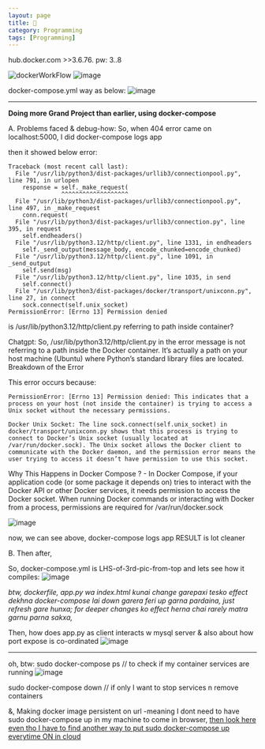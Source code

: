 ```yaml
---
layout: page
title: 🐳
category: Programming
tags: [Programming] 
---
```


hub.docker.com >>3.6.76. pw: 3..8 

![dockerWorkFlow](https://user-images.githubusercontent.com/11883023/209544204-48c30b20-48e6-47b5-972c-af4b98ddb45c.png)
![image](https://github.com/user-attachments/assets/c19bf5b6-ca81-4e79-ad85-3dd2e729da3c)

docker-compose.yml way as below: 
![image](https://github.com/user-attachments/assets/575479b6-21b4-4804-9098-8ab07e4ee0dc)

---
**Doing more Grand Project than earlier, using docker-compose**

A.  Problems faced & debug-how:  So, when 404 error came on localhost:5000, I did  docker-compose logs app

then it showed below error:

```
Traceback (most recent call last):
  File "/usr/lib/python3/dist-packages/urllib3/connectionpool.py", line 791, in urlopen
    response = self._make_request(
               ^^^^^^^^^^^^^^^^^^^
  File "/usr/lib/python3/dist-packages/urllib3/connectionpool.py", line 497, in _make_request
    conn.request(
  File "/usr/lib/python3/dist-packages/urllib3/connection.py", line 395, in request
    self.endheaders()
  File "/usr/lib/python3.12/http/client.py", line 1331, in endheaders
    self._send_output(message_body, encode_chunked=encode_chunked)
  File "/usr/lib/python3.12/http/client.py", line 1091, in _send_output
    self.send(msg)
  File "/usr/lib/python3.12/http/client.py", line 1035, in send
    self.connect()
  File "/usr/lib/python3/dist-packages/docker/transport/unixconn.py", line 27, in connect
    sock.connect(self.unix_socket)
PermissionError: [Errno 13] Permission denied
```
is /usr/lib/python3.12/http/client.py referring to path inside container?

Chatgpt: So, /usr/lib/python3.12/http/client.py in the error message is not referring to a path inside the Docker container. It’s actually a path on your host machine (Ubuntu) where Python’s standard library files are located.
Breakdown of the Error

This error occurs because:

    PermissionError: [Errno 13] Permission denied: This indicates that a process on your host (not inside the container) is trying to access a Unix socket without the necessary permissions.

    Docker Unix Socket: The line sock.connect(self.unix_socket) in docker/transport/unixconn.py shows that this process is trying to connect to Docker’s Unix socket (usually located at /var/run/docker.sock). The Unix socket allows the Docker client to communicate with the Docker daemon, and the permission error means the user trying to access it doesn’t have permission to use this socket.

Why This Happens in Docker Compose ? - In Docker Compose, if your application code (or some package it depends on) tries to interact with the Docker API or other Docker services, it needs permission to access the Docker socket. When running Docker commands or interacting with Docker from a process, permissions are required for /var/run/docker.sock

![image](https://github.com/user-attachments/assets/5449073e-4d17-488d-962d-fb03f07948db)

now, we can see above, docker-compose logs app RESULT is lot cleaner

B. Then after, 

So, docker-compose.yml is LHS-of-3rd-pic-from-top and lets see how it compiles:
![image](https://github.com/user-attachments/assets/7638cc70-33ca-4b71-a380-31fcb5b8d059)

_btw, dockerfile, app.py wa index.html kunai change garepaxi tesko effect dekhna docker-compose lai down garera feri up garna pardaina, just refresh gare hunxa; for deeper changes ko effect herna chai rarely matra garnu parna sakxa,_

 Then, how does app.py as client interacts w mysql server & also about how port expose is co-ordinated
![image](https://github.com/user-attachments/assets/754bd698-2b5c-40ed-a0dc-b8d634cf3685)

---
  oh, btw:
  sudo docker-compose ps   // to check if my container services are running
  ![image](https://github.com/user-attachments/assets/2333b688-ab8f-4344-8e00-f4d0c69095a3)

   sudo docker-compose down // if only I want to stop services n remove containers
   
  &, Making docker image persistent on url -meaning I dont need to have sudo docker-compose up in my machine to come in browser, [then look here even tho I have to find another way to put sudo docker-compose up everytime ON in cloud](https://developer.okta.com/blog/2018/09/27/test-your-github-repositories-with-docker-in-five-minutes) 

